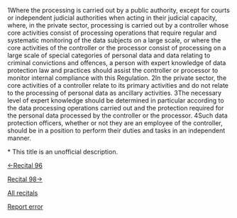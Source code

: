 
1Where the processing is carried out by a public authority, except for courts or independent judicial authorities when acting in their judicial capacity, where, in the private sector, processing is carried out by a controller whose core activities consist of processing operations that require regular and systematic monitoring of the data subjects on a large scale, or where the core activities of the controller or the processor consist of processing on a large scale of special categories of personal data and data relating to criminal convictions and offences, a person with expert knowledge of data protection law and practices should assist the controller or processor to monitor internal compliance with this Regulation. 2In the private sector, the core activities of a controller relate to its primary activities and do not relate to the processing of personal data as ancillary activities. 3The necessary level of expert knowledge should be determined in particular according to the data processing operations carried out and the protection required for the personal data processed by the controller or the processor. 4Such data protection officers, whether or not they are an employee of the controller, should be in a position to perform their duties and tasks in an independent manner.


\* This title is an unofficial description.




[←Recital 96](https://gdpr-info.eu/recitals/no-96/ "96 - Consultation of the Supervisory Authority in the Course of a Legislative Process")


[Recital 98→](https://gdpr-info.eu/recitals/no-98/ "98 - Preparation of Codes of Conduct by Organisations and Associations")


[All recitals](https://gdpr-info.eu/recitals/)

[Report error](https://gdpr-info.eu/gf/?TB_iframe=true&height=306 "Your message")


